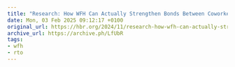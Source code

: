 ```yaml
--- 
title: "Research: How WFH Can Actually Strengthen Bonds Between Coworkers"
date: Mon, 03 Feb 2025 09:12:17 +0100 
original_url: https://hbr.org/2024/11/research-how-wfh-can-actually-strengthen-bonds-between-coworkers
archive_url: https://archive.ph/LfUbR
tags:
- wfh
- rto
---
```

